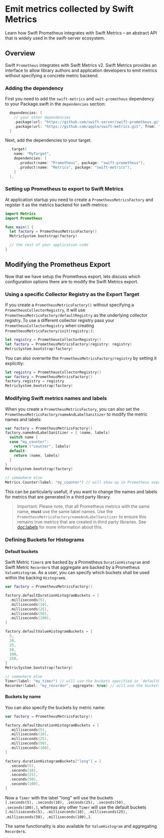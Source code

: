 # Emit metrics collected by Swift Metrics

Learn how Swift Prometheus integrates with Swift Metrics – an abstract API that is widely used in 
the swift-server ecosystem.

## Overview

Swift ``Prometheus`` integrates with Swift Metrics v2. Swift Metrics provides an interface to allow 
library authors and application developers to emit metrics without specifying a concrete metric 
backend. 

### Adding the dependency

First you need to add the `swift-metrics` and `swit-prometheus` dependency to your Package.swift 
in the `dependencies` section:

```swift
  dependencies: [
    // your other dependencies
    .package(url: "https://github.com/swift-server/swift-prometheus.git", from: "2.0.0"),
    .package(url: "https://github.com/apple/swift-metrics.git", from: "2.4.1"),
  ]
```

Next, add the dependencies to your target.

```swift
  .target(
    name: "MyTarget",
    dependencies: [
      .product(name: "Prometheus", package: "swift-prometheus"),
      .product(name: "Metrics", package: "swift-metrics"),
    ]
  ),
```

### Setting up Prometheus to export to Swift Metrics

At application startup you need to create a ``PrometheusMetricsFactory`` and register it as
the metrics backend for swift-metrics:

```swift
import Metrics
import Prometheus

func main() {
  let factory = PrometheusMetricsFactory()
  MetricSystem.bootstrap(factory)

  // the rest of your application code
}
```

## Modifying the Prometheus Export

Now that we have setup the Prometheus export, lets discuss which configuration options there are to
modify the Swift Metrics export.

### Using a specific Collector Registry as the Export Target

If you create a `PrometheusMetricsFactory()` without specifying a ``PrometheusCollectorRegistry``,
it will use ``PrometheusMetricsFactory/defaultRegistry`` as the underlying collector registry.
To use a different collector registry pass your ``PrometheusCollectorRegistry`` when creating 
``PrometheusMetricsFactory/init(registry:)``:

```swift
let registry = PrometheusCollectorRegistry()
let factory = PrometheusMetricsFactory(registry: registry)
MetricSystem.bootstrap(factory)
```

You can also overwrite the ``PrometheusMetricsFactory/registry`` by setting it explicitly:

```swift
let registry = PrometheusCollectorRegistry()
var factory = PrometheusMetricsFactory()
factory.registry = registry
MetricSystem.bootstrap(factory)
```

### Modifying Swift metrics names and labels

When you create a ``PrometheusMetricsFactory``, you can also set the 
``PrometheusMetricsFactory/nameAndLabelSanitizer`` to modify the metric names and labels:

```swift
var factory = PrometheusMetricsFactory()
factory.nameAndLabelSanitizer = { (name, labels)
  switch name {
  case "my_counter":
    return ("counter", labels)
  default:
    return (name, labels)
  }
}
MetricSystem.bootstrap(factory)

// somewhere else
Metrics.Counter(label: "my_counter") // will show up in Prometheus exports as `counter`
```

This can be particularly usefull, if you want to change the names and labels for metrics that are
generated in a third party library.

> Important: Please note, that all Prometheus metrics with the same name, **must** use the same 
> label names.
> Use the ``PrometheusMetricsFactory/nameAndLabelSanitizer`` to ensure this remains true metrics 
> that are created in third party libraries. See <doc:labels> for more information about this.

### Defining Buckets for Histograms

#### Default buckets

Swift Metric ``Timer``s are backed by a Prometheus ``DurationHistogram`` and Swift Metric 
``Recorder``s that aggregate are backed by a Prometheus ``ValueHistogram``. As a user, you can 
specify which buckets shall be used within the backing ``Histogram``s.

```swift
var factory = PrometheusMetricsFactory()

factory.defaultDurationHistogramBuckets = [
  .milliseconds(5),
  .milliseconds(10),
  .milliseconds(25),
  .milliseconds(50),
  .milliseconds(100),
]

factory.defaultValueHistogramBuckets = [
  5,
  10,
  25,
  50,
  100,
  250,
]
MetricSystem.bootstrap(factory)

// somewhere else
Timer(label: "my_timer") // will use the buckets specified in `defaultDurationHistogramBuckets`
Recorder(label: "my_recorder", aggregate: true) // will use the buckets specified in `defaultValueHistogramBuckets`
```

#### Buckets by name

You can also specify the buckets by metric name:

```swift
var factory = PrometheusMetricsFactory()

factory.defaultDurationHistogramBuckets = [
  .milliseconds(5),
  .milliseconds(10),
  .milliseconds(25),
  .milliseconds(50),
  .milliseconds(100),
]

factory.durationHistogramBuckets["long"] = [
  .seconds(5),
  .seconds(10),
  .seconds(25),
  .seconds(50),
  .seconds(100),
] 
```

Now a `Timer` with the label "long" will use the buckets  
`[.seconds(5), .seconds(10), .seconds(25), .seconds(50), .seconds(100),]`, whereas any other 
`Timer` will use the default buckets 
`[.milliseconds(5), .milliseconds(10), .milliseconds(25), .milliseconds(50), .milliseconds(100),]`.

The same functionality is also available for ``ValueHistogram`` and aggregating `Recorder`s.

[Swift Metrics]: https://github.com/apple/swift-metrics
